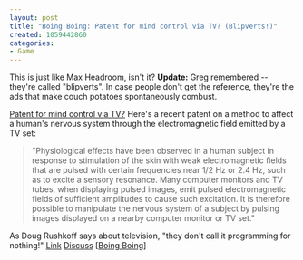 ```yaml
--- 
layout: post
title: "Boing Boing: Patent for mind control via TV? (Blipverts!)"
created: 1059442860
categories: 
- Game
---
```

This is just like Max Headroom, isn't it? <strong>Update:</strong> Greg remembered -- they're called "blipverts". In case people don't get the reference, they're the ads that make couch potatoes spontaneously combust.

<a href="http://boingboing.net/#200443799">Patent for mind control via TV?</a> Here's a recent patent on a method to affect a human's nervous system through the electromagnetic field emitted by a TV set:
<blockquote>"Physiological effects have been observed in a human subject in response to stimulation of the skin with weak electromagnetic fields that are pulsed with certain frequencies near 1/2 Hz or 2.4 Hz, such as to excite a sensory resonance. Many computer monitors and TV tubes, when displaying pulsed images, emit pulsed electromagnetic fields of sufficient amplitudes to cause such excitation. It is therefore possible to manipulate the nervous system of a subject by pulsing images displayed on a nearby computer monitor or TV set." </blockquote>As Doug Rushkoff says about television, "they don't call it programming for nothing!"
<a href="http://patft.uspto.gov/netacgi/nph-Parser?Sect1=PTO1&Sect2=HITOFF&d=PALL&p=1&u=/netahtml/srchnum.htm&r=1&f=G&l=50&s1=6506148.WKU.&OS=PN/6506148&RS=PN/6506148">Link</a>
<a href="http://www.quicktopic.com/22/H/AbLxzwtY7pH8F" >Discuss</a> [<a href="http://boingboing.net/">Boing Boing</a>]
